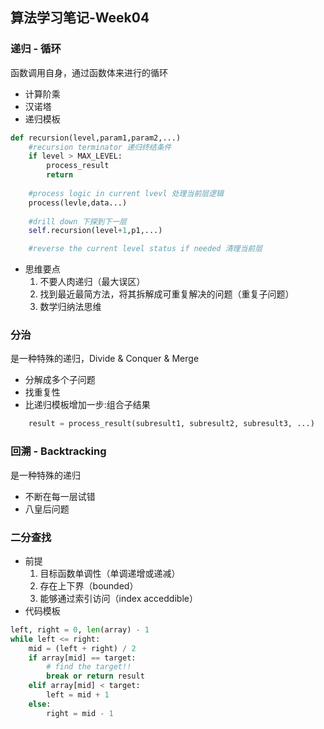 ## 算法学习笔记-Week04

### 递归 - 循环
函数调用自身，通过函数体来进行的循环
* 计算阶乘
* 汉诺塔
* 递归模板
```python
def recursion(level,param1,param2,...)
    #recursion terminator 递归终结条件
    if level > MAX_LEVEL:
        process_result
        return
    
    #process logic in current lvevl 处理当前层逻辑
    process(levle,data...)
    
    #drill down 下探到下一层
    self.recursion(level+1,p1,...)

    #reverse the current level status if needed 清理当前层

```

* 思维要点
    1. 不要人肉递归（最大误区）
    2. 找到最近最简方法，将其拆解成可重复解决的问题（重复子问题）
    3. 数学归纳法思维

### 分治 
是一种特殊的递归，Divide & Conquer & Merge
* 分解成多个子问题
* 找重复性
* 比递归模板增加一步:组合子结果
```python
    result = process_result(subresult1, subresult2, subresult3, ...)
```

### 回溯 - Backtracking
是一种特殊的递归
* 不断在每一层试错
* 八皇后问题

### 二分查找
* 前提
    1. 目标函数单调性（单调递增或递减）
    2. 存在上下界（bounded）
    3. 能够通过索引访问（index acceddible）
* 代码模板
```Python
left, right = 0, len(array) - 1 
while left <= right: 
    mid = (left + right) / 2 
    if array[mid] == target: 
        # find the target!! 
        break or return result 
    elif array[mid] < target: 
        left = mid + 1 
    else: 
        right = mid - 1
```